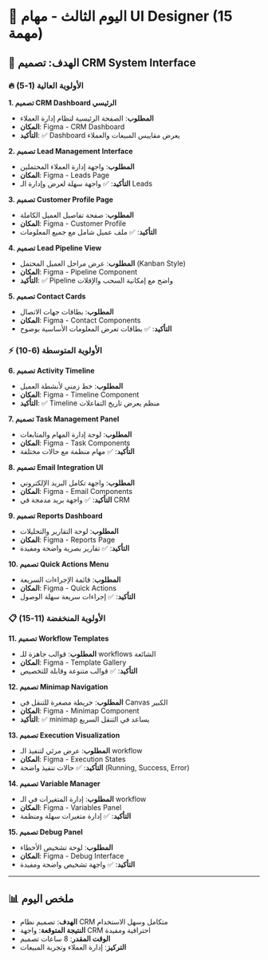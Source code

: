 # 🎨 اليوم الثالث - مهام UI Designer (15 مهمة)

## 🎯 الهدف: تصميم CRM System Interface

### 🔥 الأولوية العالية (1-5)

**1. تصميم CRM Dashboard الرئيسي**
- **المطلوب**: الصفحة الرئيسية لنظام إدارة العملاء
- **المكان**: Figma - CRM Dashboard
- **التأكيد**: ✅ Dashboard يعرض مقاييس المبيعات والعملاء

**2. تصميم Lead Management Interface**
- **المطلوب**: واجهة إدارة العملاء المحتملين
- **المكان**: Figma - Leads Page
- **التأكيد**: ✅ واجهة سهلة لعرض وإدارة الـ Leads

**3. تصميم Customer Profile Page**
- **المطلوب**: صفحة تفاصيل العميل الكاملة
- **المكان**: Figma - Customer Profile
- **التأكيد**: ✅ ملف عميل شامل مع جميع المعلومات

**4. تصميم Lead Pipeline View**
- **المطلوب**: عرض مراحل العميل المحتمل (Kanban Style)
- **المكان**: Figma - Pipeline Component
- **التأكيد**: ✅ Pipeline واضح مع إمكانية السحب والإفلات

**5. تصميم Contact Cards**
- **المطلوب**: بطاقات جهات الاتصال
- **المكان**: Figma - Contact Components
- **التأكيد**: ✅ بطاقات تعرض المعلومات الأساسية بوضوح

### ⚡ الأولوية المتوسطة (6-10)

**6. تصميم Activity Timeline**
- **المطلوب**: خط زمني لأنشطة العميل
- **المكان**: Figma - Timeline Component
- **التأكيد**: ✅ Timeline منظم يعرض تاريخ التفاعلات

**7. تصميم Task Management Panel**
- **المطلوب**: لوحة إدارة المهام والمتابعات
- **المكان**: Figma - Task Components
- **التأكيد**: ✅ مهام منظمة مع حالات مختلفة

**8. تصميم Email Integration UI**
- **المطلوب**: واجهة تكامل البريد الإلكتروني
- **المكان**: Figma - Email Components
- **التأكيد**: ✅ واجهة بريد مدمجة في CRM

**9. تصميم Reports Dashboard**
- **المطلوب**: لوحة التقارير والتحليلات
- **المكان**: Figma - Reports Page
- **التأكيد**: ✅ تقارير بصرية واضحة ومفيدة

**10. تصميم Quick Actions Menu**
- **المطلوب**: قائمة الإجراءات السريعة
- **المكان**: Figma - Quick Actions
- **التأكيد**: ✅ إجراءات سريعة سهلة الوصول

### 📋 الأولوية المنخفضة (11-15)

**11. تصميم Workflow Templates**
- **المطلوب**: قوالب جاهزة للـ workflows الشائعة
- **المكان**: Figma - Template Gallery
- **التأكيد**: ✅ قوالب متنوعة وقابلة للتخصيص

**12. تصميم Minimap Navigation**
- **المطلوب**: خريطة مصغرة للتنقل في Canvas الكبير
- **المكان**: Figma - Minimap Component
- **التأكيد**: ✅ minimap يساعد في التنقل السريع

**13. تصميم Execution Visualization**
- **المطلوب**: عرض مرئي لتنفيذ الـ workflow
- **المكان**: Figma - Execution States
- **التأكيد**: ✅ حالات تنفيذ واضحة (Running, Success, Error)

**14. تصميم Variable Manager**
- **المطلوب**: إدارة المتغيرات في الـ workflow
- **المكان**: Figma - Variables Panel
- **التأكيد**: ✅ إدارة متغيرات سهلة ومنظمة

**15. تصميم Debug Panel**
- **المطلوب**: لوحة تشخيص الأخطاء
- **المكان**: Figma - Debug Interface
- **التأكيد**: ✅ واجهة تشخيص واضحة ومفيدة

---

## 📊 ملخص اليوم
- **الهدف**: تصميم نظام CRM متكامل وسهل الاستخدام
- **النتيجة المتوقعة**: واجهة CRM احترافية ومفيدة
- **الوقت المقدر**: 8 ساعات تصميم
- **التركيز**: إدارة العملاء وتجربة المبيعات